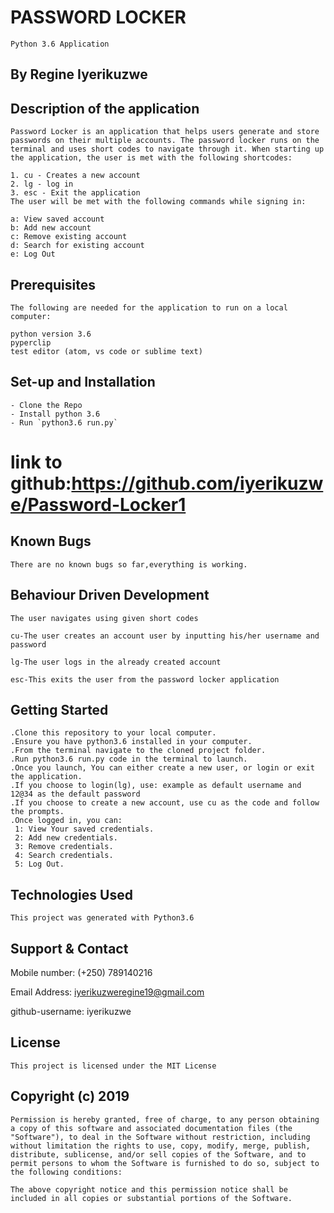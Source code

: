 # PASSWORD LOCKER
    Python 3.6 Application

## By Regine Iyerikuzwe
## Description of the application
    Password Locker is an application that helps users generate and store passwords on their multiple accounts. The password locker runs on the terminal and uses short codes to navigate through it. When starting up the application, the user is met with the following shortcodes:

    1. cu - Creates a new account
    2. lg - log in
    3. esc - Exit the application
    The user will be met with the following commands while signing in:

    a: View saved account
    b: Add new account
    c: Remove existing account
    d: Search for existing account
    e: Log Out

## Prerequisites
    The following are needed for the application to run on a local computer:

    python version 3.6
    pyperclip
    test editor (atom, vs code or sublime text)
## Set-up and Installation
    - Clone the Repo
    - Install python 3.6
    - Run `python3.6 run.py`
# link to github:https://github.com/iyerikuzwe/Password-Locker1
## Known Bugs
    There are no known bugs so far,everything is working.

## Behaviour Driven Development
    The user navigates using given short codes 

    cu-The user creates an account user by inputting his/her username and password 

    lg-The user logs in the already created account 

    esc-This exits the user from the password locker application 
## Getting Started
    .Clone this repository to your local computer.
    .Ensure you have python3.6 installed in your computer.
    .From the terminal navigate to the cloned project folder.
    .Run python3.6 run.py code in the terminal to launch.
    .Once you launch, You can either create a new user, or login or exit the application.
    .If you choose to login(lg), use: example as default username and 12@34 as the default password
    .If you choose to create a new account, use cu as the code and follow the prompts.
    .Once logged in, you can:
     1: View Your saved credentials.
     2: Add new credentials.
     3: Remove credentials.
     4: Search credentials.
     5: Log Out.
## Technologies Used
    This project was generated with Python3.6

## Support & Contact
Mobile number: (+250) 789140216

Email Address: iyerikuzweregine19@gmail.com

github-username: iyerikuzwe



## License
    This project is licensed under the MIT License

## Copyright (c) 2019
    Permission is hereby granted, free of charge, to any person obtaining a copy of this software and associated documentation files (the "Software"), to deal in the Software without restriction, including without limitation the rights to use, copy, modify, merge, publish, distribute, sublicense, and/or sell copies of the Software, and to permit persons to whom the Software is furnished to do so, subject to the following conditions:

    The above copyright notice and this permission notice shall be included in all copies or substantial portions of the Software.
